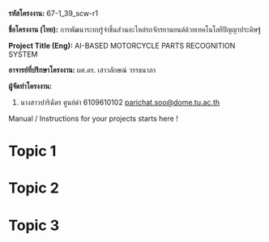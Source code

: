 **รหัสโครงงาน:** 67-1_39_scw-r1

**ชื่อโครงงาน (ไทย):** การพัฒนาระบบรู้จำชิ้นส่วนอะไหล่รถจักรยานยนต์ด้วยเทคโนโลยีปัญญาประดิษฐ์

**Project Title (Eng):** AI-BASED MOTORCYCLE PARTS RECOGNITION SYSTEM 

**อาจารย์ที่ปรึกษาโครงงาน:** ผศ.ดร. เสาวลักษณ์ วรรธนาภา 

**ผู้จัดทำโครงงาน:**
1. นางสาวปาริฉัตร ศูนย์ดำ  6109610102  parichat.soo@dome.tu.ac.th
   
Manual / Instructions for your projects starts here !
# Topic 1
# Topic 2 
# Topic 3
